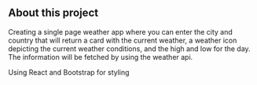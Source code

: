 
## About this project

Creating a single page weather app where you can enter the city and country that will return a card with the current weather, a weather icon depicting the current weather conditions, and the high and low for the day. The information will be fetched by using the weather api.

Using React and Bootstrap for styling
